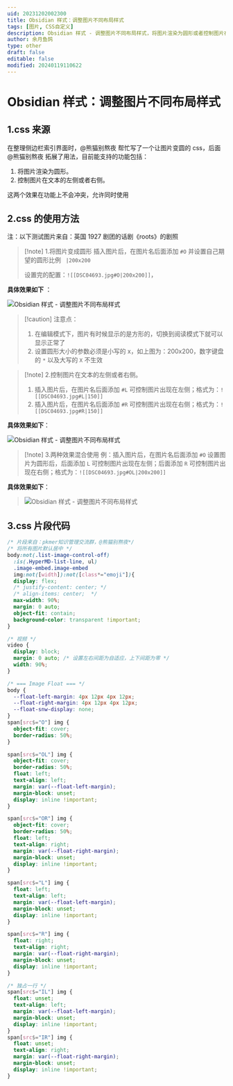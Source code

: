 ```yaml
---
uid: 20231202002300
title: Obsidian 样式：调整图片不同布局样式
tags: [图片, CSS自定义]
description: Obsidian 样式 - 调整图片不同布局样式，将图片渲染为圆形或者控制图片在文本的左侧或者右侧，可组合。
author: 余月鱼鸽
type: other
draft: false
editable: false
modified: 20240119110622
---
```


# Obsidian 样式：调整图片不同布局样式

## 1.css 来源

在整理侧边栏索引界面时，@熊猫别熬夜 帮忙写了一个让图片变圆的 css，后面@熊猫别熬夜 拓展了用法，目前能支持的功能包括：

1. 将图片渲染为圆形。
2. 控制图片在文本的左侧或者右侧。

这两个效果在功能上不会冲突，允许同时使用

## 2.css 的使用方法

注：以下测试图片来自：英国 1927 剧团的话剧《roots》的剧照

> [!note] 1.将图片变成圆形
> 插入图片后，在图片名后面添加 `#O` 并设置自己期望的圆形比例 ` |200x200`
>
> 设置完的配置：`![[DSC04693.jpg#O|200x200]]`，

**具体效果如下** ：

![Obsidian 样式 - 调整图片不同布局样式](https://cdn.pkmer.cn/images/202312020017824.png!pkmer)

> [!caution] 注意点：
> 1. 在编辑模式下，图片有时候显示的是方形的，切换到阅读模式下就可以显示正常了
> 2. 设置圆形大小的参数必须是小写的 x，如上图为：200x200，数字键盘的 `*` 以及大写的 `X` 不生效

> [!note] 2.控制图片在文本的左侧或者右侧。
> 1. 插入图片后，在图片名后面添加 `#L` 可控制图片出现在左侧；格式为：`![[DSC04693.jpg#L|150]]`
> 2. 插入图片后，在图片名后面添加 `#R` 可控制图片出现在右侧；格式为：`![[DSC04693.jpg#R|150]]`

**具体效果如下**：

 ![Obsidian 样式 - 调整图片不同布局样式](https://cdn.pkmer.cn/images/202312020017825.png!pkmer)

> [!note] 3.两种效果混合使用
> 例：插入图片后，在图片名后面添加 `#O` 设置图片为圆形后，后面添加 `L` 可控制图片出现在左侧；后面添加 `R` 可控制图片出现在右侧；格式为：`![[DSC04693.jpg#OL|200x200]]`

**具体效果如下**：

> ![Obsidian 样式 - 调整图片不同布局样式](https://cdn.pkmer.cn/images/202312020017826.png!pkmer)

## 3.css 片段代码

```css
/* 片段来自：pkmer知识管理交流群，@熊猫别熬夜*/
/* 将所有图片默认居中 */
body:not(.list-image-control-off)
  :is(.HyperMD-list-line, ul)
  .image-embed.image-embed
  img:not([width]):not([class*="emoji"]){
  display: flex;
  /* justify-content: center; */
  /* align-items: center;  */
  max-width: 90%;
  margin: 0 auto;
  object-fit: contain;
  background-color: transparent !important;
}

/* 视频 */
video {
  display: block;
  margin: 0 auto; /* 设置左右间距为自适应，上下间距为零 */
  width: 90%;
}

/* === Image Float === */
body {
  --float-left-margin: 4px 12px 4px 12px;
  --float-right-margin: 4px 12px 4px 12px;
  --float-snw-display: none;
}
span[src$="O"] img {
  object-fit: cover;
  border-radius: 50%;
}

span[src$="OL"] img {
  object-fit: cover;
  border-radius: 50%;
  float: left;
  text-align: left;
  margin: var(--float-left-margin);
  margin-block: unset;
  display: inline !important;
}

span[src$="OR"] img {
  object-fit: cover;
  border-radius: 50%;
  float: left;
  text-align: right;
  margin: var(--float-right-margin);
  margin-block: unset;
  display: inline !important;
}

span[src$="L"] img {
  float: left;
  text-align: left;
  margin: var(--float-left-margin);
  margin-block: unset;
  display: inline !important;
}

span[src$="R"] img {
  float: right;
  text-align: right;
  margin: var(--float-right-margin);
  margin-block: unset;
  display: inline !important;
}

/* 独占一行 */
span[src$="IL"] img {
  float: unset;
  text-align: left;
  margin: var(--float-left-margin);
  margin-block: unset;
  display: inline !important;
}
span[src$="IR"] img {
  float: unset;
  text-align: right;
  margin: var(--float-right-margin);
  margin-block: unset;
  display: inline !important;
}

```
